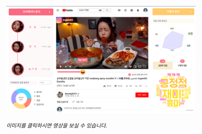 [![video](./Images/계획UI.png)](https://www.youtube.com/watch?v=zeKOWCL5yvU)
###### 이미지를 클릭하시면 영상을 보실 수 있습니다.